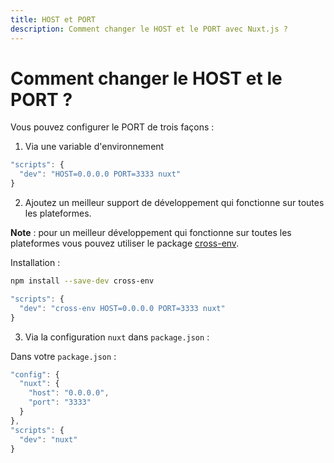 ```yaml
---
title: HOST et PORT
description: Comment changer le HOST et le PORT avec Nuxt.js ?
---
```


# Comment changer le HOST et le PORT ?

Vous pouvez configurer le PORT de trois façons :

1. Via une variable d'environnement

  ```js
  "scripts": {
    "dev": "HOST=0.0.0.0 PORT=3333 nuxt"
  }
  ```

2. Ajoutez un meilleur support de développement qui fonctionne sur toutes les plateformes.

  **Note** : pour un meilleur développement qui fonctionne sur toutes les plateformes vous pouvez utiliser le package [cross-env](https://www.npmjs.com/package/cross-env).

  Installation :

  ```bash
  npm install --save-dev cross-env
  ```

  ```js
  "scripts": {
    "dev": "cross-env HOST=0.0.0.0 PORT=3333 nuxt"
  }
  ```

3. Via la configuration `nuxt` dans `package.json` :

  Dans votre `package.json` :

  ```js
  "config": {
    "nuxt": {
      "host": "0.0.0.0",
      "port": "3333"
    }
  },
  "scripts": {
    "dev": "nuxt"
  }
  ```
